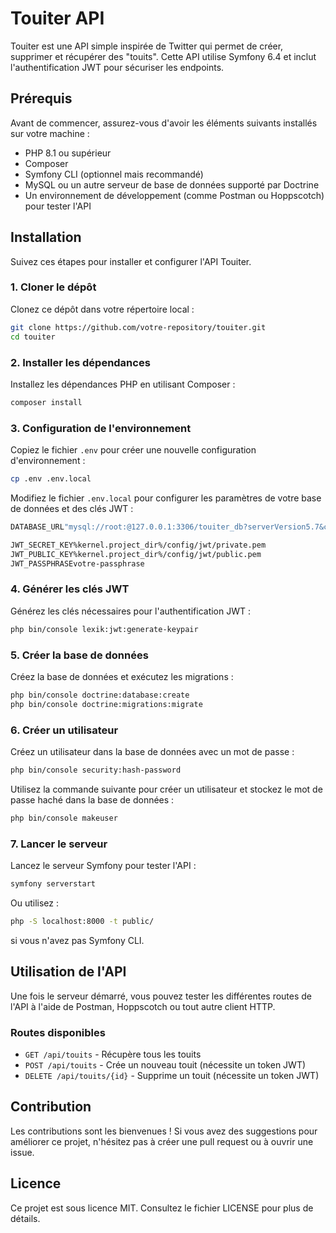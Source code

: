  # Touiter API

Touiter est une API simple inspirée de Twitter qui permet de créer, supprimer et récupérer des "touits". Cette API utilise Symfony 6.4 et inclut l'authentification JWT pour sécuriser les endpoints.

 ## Prérequis

Avant de commencer, assurez-vous d'avoir les éléments suivants installés sur votre machine :

- PHP 8.1 ou supérieur
- Composer
- Symfony CLI (optionnel mais recommandé)
- MySQL ou un autre serveur de base de données supporté par Doctrine
- Un environnement de développement (comme Postman ou Hoppscotch) pour tester l'API

 ## Installation

Suivez ces étapes pour installer et configurer l'API Touiter.

 ### 1. Cloner le dépôt

Clonez ce dépôt dans votre répertoire local :

 ```bash
git clone https://github.com/votre-repository/touiter.git
cd touiter
 ```

 ### 2. Installer les dépendances

Installez les dépendances PHP en utilisant Composer :

 ```bash
composer install
 ```

 ### 3. Configuration de l'environnement

Copiez le fichier `.env` pour créer une nouvelle configuration d'environnement :

 ```bash
cp .env .env.local
 ```

Modifiez le fichier `.env.local` pour configurer les paramètres de votre base de données et des clés JWT :

 ```bash
DATABASE_URL"mysql://root:@127.0.0.1:3306/touiter_db?serverVersion5.7&charsetutf8mb4"

JWT_SECRET_KEY%kernel.project_dir%/config/jwt/private.pem
JWT_PUBLIC_KEY%kernel.project_dir%/config/jwt/public.pem
JWT_PASSPHRASEvotre-passphrase
 ```

 ### 4. Générer les clés JWT

Générez les clés nécessaires pour l'authentification JWT :

 ```bash
php bin/console lexik:jwt:generate-keypair
 ```

 ### 5. Créer la base de données

Créez la base de données et exécutez les migrations :

 ```bash
php bin/console doctrine:database:create
php bin/console doctrine:migrations:migrate
 ```

 ### 6. Créer un utilisateur

Créez un utilisateur dans la base de données avec un mot de passe :

 ```bash
php bin/console security:hash-password
 ```

Utilisez la commande suivante pour créer un utilisateur et stockez le mot de passe haché dans la base de données :

 ```bash
php bin/console makeuser
 ```

 ### 7. Lancer le serveur

Lancez le serveur Symfony pour tester l'API :

 ```bash
symfony serverstart
 ```

Ou utilisez :

 ```bash
php -S localhost:8000 -t public/
 ```

si vous n'avez pas Symfony CLI.

 ## Utilisation de l'API

Une fois le serveur démarré, vous pouvez tester les différentes routes de l'API à l'aide de Postman, Hoppscotch ou tout autre client HTTP.

 ### Routes disponibles

- `GET /api/touits` - Récupère tous les touits
- `POST /api/touits` - Crée un nouveau touit (nécessite un token JWT)
- `DELETE /api/touits/{id}` - Supprime un touit (nécessite un token JWT)

 ## Contribution

Les contributions sont les bienvenues ! Si vous avez des suggestions pour améliorer ce projet, n'hésitez pas à créer une pull request ou à ouvrir une issue.

 ## Licence

Ce projet est sous licence MIT. Consultez le fichier LICENSE pour plus de détails.
